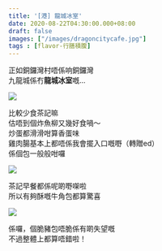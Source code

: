 ```yaml
---
title: '[港] 龍城冰室'
date: 2020-08-22T04:30:00.000+08:00
draft: false
images: ["/images/dragoncitycafe.jpg"]
tags : [flavor-行膳積腹]
---
```


正如銅鑼灣村唔係响銅鑼灣  
九龍城係冇**龍城冰室**嘅...  

![](/images/dragoncitycafe.jpg)

比較少食茶記嘛  
估唔到個炸魚柳又幾好食喎～  
炒蛋都滑滑咁算香蛋味  
雞肉腸基本上都唔係我會擺入口嘅嘢（轉贈ed）  
係個包一般般咁囉  

![](/images/dragoncitycafe1.jpg)

茶記早餐都係呢啲嘢㗎啦  
所以有夠酥嘅牛角包都算驚喜  

![](/images/dragoncitycafe2.jpg)

係囉，個脆豬包唔脆係有啲失望嘅  
不過整體上都算唔錯啦！  
